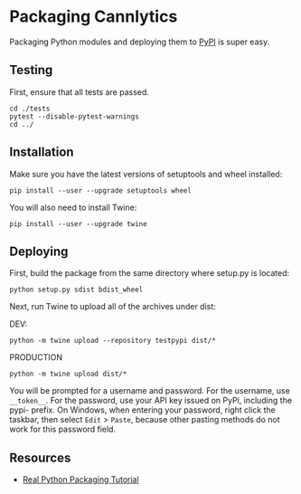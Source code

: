 # Packaging Cannlytics

Packaging Python modules and deploying them to [PyPI](https://pypi.org) is super easy.

## Testing

First, ensure that all tests are passed.

```shell
cd ./tests
pytest --disable-pytest-warnings
cd ../
```

## Installation

Make sure you have the latest versions of setuptools and wheel installed:

```shell
pip install --user --upgrade setuptools wheel
```

You will also need to install Twine:

```shell
pip install --user --upgrade twine
```

## Deploying

First, build the package from the same directory where setup.py is located:

```shell
python setup.py sdist bdist_wheel
```

Next, run Twine to upload all of the archives under dist:

DEV:

 ```shell
python -m twine upload --repository testpypi dist/*
 ```

 PRODUCTION

```shell
python -m twine upload dist/*
 ```

You will be prompted for a username and password. For the username, use `__token__`. For the password, use your API key issued on PyPi, including the pypi- prefix. On Windows, when entering your password, right click the taskbar, then select `Edit` > `Paste`, because other pasting methods do not work for this password field.

## Resources

- [Real Python Packaging Tutorial](https://realpython.com/pypi-publish-python-package/)
